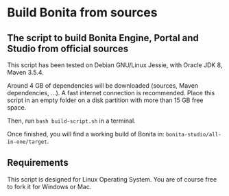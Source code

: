 Build Bonita from sources
================

The script to build Bonita Engine, Portal and Studio from official sources
------------------------------------------------------------------------------

This script has been tested on Debian GNU/Linux Jessie, with Oracle JDK 8, Maven 3.5.4.

Around 4 GB of dependencies will be downloaded (sources, Maven dependencies, ...). A fast internet connection is recommended.
Place this script in an empty folder on a disk partition with more than 15 GB free space.

Then, run `bash build-script.sh` in a terminal.

Once finished, you will find a working build of Bonita in: `bonita-studio/all-in-one/target`.


Requirements
------------

This script is designed for Linux Operating System. You are of course free to fork it for Windows or Mac.
